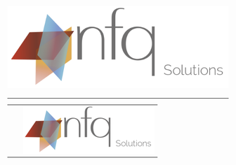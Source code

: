 ![](docs/_static/nfq_solutions.png)
---------------------------------------------------------------------

---------------------------------------------------------------------
|       |        |                                                  |
| ----- | -----  | ------------------------------------------------:|
|       |        | ![](docs/_static/nfq-solutions-logo-300x111.png) |
